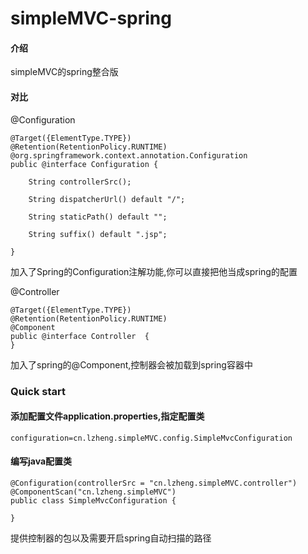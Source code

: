 # simpleMVC-spring

#### 介绍
simpleMVC的spring整合版


#### 对比

@Configuration

```
@Target({ElementType.TYPE})
@Retention(RetentionPolicy.RUNTIME)
@org.springframework.context.annotation.Configuration
public @interface Configuration {

    String controllerSrc();

    String dispatcherUrl() default "/";

    String staticPath() default "";

    String suffix() default ".jsp";

}
```
加入了Spring的Configuration注解功能,你可以直接把他当成spring的配置



@Controller

```
@Target({ElementType.TYPE})
@Retention(RetentionPolicy.RUNTIME)
@Component
public @interface Controller  {
}
```
加入了spring的@Component,控制器会被加载到spring容器中




### Quick start

#### 添加配置文件application.properties,指定配置类


```
configuration=cn.lzheng.simpleMVC.config.SimpleMvcConfiguration
```

#### 编写java配置类


```
@Configuration(controllerSrc = "cn.lzheng.simpleMVC.controller")
@ComponentScan("cn.lzheng.simpleMVC")
public class SimpleMvcConfiguration {

}
```
提供控制器的包以及需要开启spring自动扫描的路径


